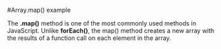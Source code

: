 #Array.map() example

The **.map()** method is one of the most commonly used methods in JavaScript. Unlike **forEach()**, the map() method creates a new array with the results of a function call on each element in the array.